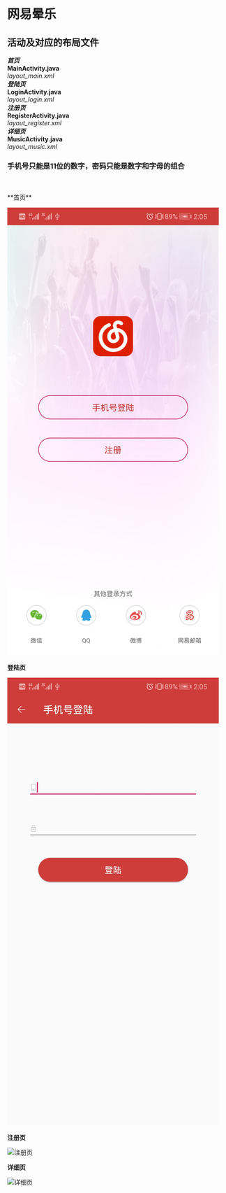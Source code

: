 # 网易晕乐
## 活动及对应的布局文件
***首页***<br>
**MainActivity.java**<br>
*layout_main.xml*<br>
***登陆页***<br>
**LoginActivity.java**<br>
*layout_login.xml*<br>
***注册页***<br>
**RegisterActivity.java**<br>
*layout_register.xml*<br>
***详细页***<br>
**MusicActivity.java**<br>
*layout_music.xml*<br>
### 手机号只能是11位的数字，密码只能是数字和字母的组合
<br>
<br>
**首页**

![首页](https://github.com/2564800726/UIDemo/blob/master/img/Screenshot_20181204-140518.jpg)

**登陆页**

![登陆页](https://github.com/2564800726/UIDemo/blob/master/img/Screenshot_20181204-140524.jpg)

**注册页**

![注册页]()

**详细页**

![详细页]()
